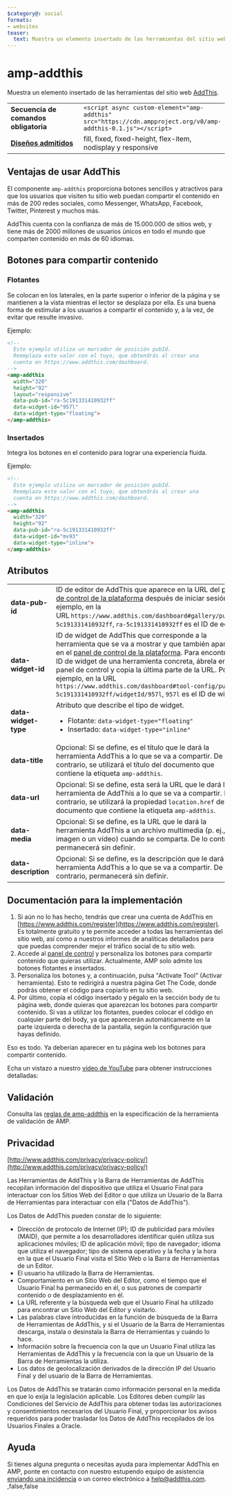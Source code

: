 ```yaml
---
$category@: social
formats:
- websites
teaser:
  text: Muestra un elemento insertado de las herramientas del sitio web AddThis.
---
```


<!--
Copyright 2018 The AMP HTML Authors. All Rights Reserved.

Licensed under the Apache License, Version 2.0 (the "License");
you may not use this file except in compliance with the License.
You may obtain a copy of the License at

      http://www.apache.org/licenses/LICENSE-2.0

Unless required by applicable law or agreed to in writing, software
distributed under the License is distributed on an "AS-IS" BASIS,
WITHOUT WARRANTIES OR CONDITIONS OF ANY KIND, either express or implied.
See the License for the specific language governing permissions and
limitations under the License.
-->

# amp-addthis

Muestra un elemento insertado de las herramientas del sitio web [AddThis](https://www.addthis.com).

<table>
  <tr>
    <td width="40%"><strong>Secuencia de comandos obligatoria</strong></td>
    <td><code>&lt;script async custom-element="amp-addthis" src="https://cdn.ampproject.org/v0/amp-addthis-0.1.js">&lt;/script></code></td>
  </tr>
  <tr>
    <td class="col-fourty"><strong><a href="{{g.doc('/content/amp-dev/documentation/guides-and-tutorials/develop/style_and_layout/control_layout.md', locale=doc.locale).url.path}}">Diseños admitidos</a></strong></td>
    <td>fill, fixed, fixed-height, flex-item, nodisplay y responsive</td>
  </tr>
</table>


## Ventajas de usar AddThis

El componente `amp-addthis` proporciona botones sencillos y atractivos para que los usuarios que visiten tu sitio web puedan compartir el contenido en más de 200 redes sociales, como Messenger, WhatsApp, Facebook, Twitter, Pinterest y muchos más.

AddThis cuenta con la confianza de más de 15.000.000 de sitios web, y tiene más de 2000 millones de usuarios únicos en todo el mundo que comparten contenido en más de 60 idiomas.

## Botones para compartir contenido

### Flotantes

Se colocan en los laterales, en la parte superior o inferior de la página y se mantienen a la vista mientras el lector se desplaza por ella. Es una buena forma de estimular a los usuarios a compartir el contenido y, a la vez, de evitar que resulte invasivo.

Ejemplo:
```html
<!--
  Este ejemplo utiliza un marcador de posición pubId.
  Reemplaza este valor con el tuyo, que obtendrás al crear una
  cuenta en https://www.addthis.com/dashboard.
-->
<amp-addthis
  width="320"
  height="92"
  layout="responsive"
  data-pub-id="ra-5c191331410932ff"
  data-widget-id="957l"
  data-widget-type="floating">
</amp-addthis>
```

### Insertados

Integra los botones en el contenido para lograr una experiencia fluida.

Ejemplo:
```html
<!--
  Este ejemplo utiliza un marcador de posición pubId.
  Reemplaza este valor con el tuyo, que obtendrás al crear una
  cuenta en https://www.addthis.com/dashboard.
-->
<amp-addthis
  width="320"
  height="92"
  data-pub-id="ra-5c191331410932ff"
  data-widget-id="mv93"
  data-widget-type="inline">
</amp-addthis>
```

## Atributos

<table>
  <tr>
    <td width="40%"><strong>data-pub-id</strong></td>
    <td>ID de editor de AddThis que aparece en la URL del <a href="https://addthis.com/dashboard">panel de control de la plataforma</a> después de iniciar sesión. Por ejemplo, en la URL <code>https://www.addthis.com/dashboard#gallery/pub/ra-5c191331410932ff</code>, <code>ra-5c191331410932ff</code> es el ID de editor.</td>
  </tr>
  <tr>
    <td width="40%"><strong>data-widget-id</strong></td>
    <td>ID de widget de AddThis que corresponde a la herramienta que se va a mostrar y que también aparece en el <a href="https://addthis.com/dashboard">panel de control de la plataforma</a>. Para encontrar el ID de widget de una herramienta concreta, ábrela en el panel de control y copia la última parte de la URL. Por ejemplo, en la URL <code>https://www.addthis.com/dashboard#tool-config/pub/ra-5c191331410932ff/widgetId/957l</code>, <code>957l</code> es el ID de widget.</td>
  </tr>
  <tr>
    <td width="40%"><strong>data-widget-type</strong></td>
    <td>Atributo que describe el tipo de widget.
      <ul>
        <li>Flotante: <code>data-widget-type="floating"</code></li>
        <li>Insertado: <code>data-widget-type="inline"</code></li>
      </ul></td>
    </tr>
    <tr>
      <td width="40%"><strong>data-title</strong></td>
      <td>Opcional: Si se define, es el título que le dará la herramienta AddThis a lo que se va a compartir. De lo contrario, se utilizará el título del documento que contiene la etiqueta <code>amp-addthis</code>.</td>
    </tr>
    <tr>
      <td width="40%"><strong>data-url</strong></td>
      <td>Opcional: Si se define, esta será la URL que le dará la herramienta de AddThis a lo que se va a compartir. De lo contrario, se utilizará la propiedad <code>location.href</code> del documento que contiene la etiqueta <code>amp-addthis</code>.</td>
    </tr>
    <tr>
      <td width="40%"><strong>data-media</strong></td>
      <td>Opcional: Si se define, es la URL que le dará la herramienta AddThis a un archivo multimedia (p. ej., una imagen o un vídeo) cuando se comparta. De lo contrario, permanecerá sin definir.</td>
    </tr>
    <tr>
      <td width="40%"><strong>data-description</strong></td>
      <td>Opcional: Si se define, es la descripción que le dará la herramienta AddThis a lo que se va a compartir. De lo contrario, permanecerá sin definir.</td>
    </tr>
  </table>

## Documentación para la implementación

1. Si aún no lo has hecho, tendrás que crear una cuenta de AddThis en [https://www.addthis.com/register](https://www.addthis.com/register). Es totalmente gratuito y te permite acceder a todas las herramientas del sitio web, así como a nuestros informes de analíticas detallados para que puedas comprender mejor el tráfico social de tu sitio web.
1. Accede al [panel de control](https://addthis.com/dashboard) y personaliza los botones para compartir contenido que quieras utilizar. Actualmente, AMP solo admite los botones flotantes e insertados.
1. Personaliza los botones y, a continuación, pulsa "Activate Tool" (Activar herramienta). Esto te redirigirá a nuestra página Get The Code, donde podrás obtener el código para copiarlo en tu sitio web.
1. Por último, copia el código insertado y pégalo en la sección body de tu página web, donde quieras que aparezcan los botones para compartir contenido. Si vas a utilizar los flotantes, puedes colocar el código en cualquier parte del body, ya que aparecerán automáticamente en la parte izquierda o derecha de la pantalla, según la configuración que hayas definido.

Eso es todo. Ya deberían aparecer en tu página web los botones para compartir contenido.

Echa un vistazo a nuestro [vídeo de YouTube](https://www.youtube.com/watch?v=BSkuAB4er2o) para obtener instrucciones detalladas:
<amp-youtube width="480" height="270" data-videoid="BSkuAB4er2o" layout="responsive"></amp-youtube>

## Validación

Consulta las [reglas de amp-addthis](https://github.com/ampproject/amphtml/blob/master/extensions/amp-addthis/validator-amp-addthis.protoascii) en la especificación de la herramienta de validación de AMP.

## Privacidad

[http://www.addthis.com/privacy/privacy-policy/](http://www.addthis.com/privacy/privacy-policy/)

Las Herramientas de AddThis y la Barra de Herramientas de AddThis recopilan información del dispositivo que utiliza el Usuario Final para interactuar con los Sitios Web del Editor o que utiliza un Usuario de la Barra de Herramientas para interactuar con ella ("Datos de AddThis").

Los Datos de AddThis pueden constar de lo siguiente:

* Dirección de protocolo de Internet (IP); ID de publicidad para móviles (MAID), que permite a los desarrolladores identificar quién utiliza sus aplicaciones móviles; ID de aplicación móvil; tipo de navegador; idioma que utiliza el navegador; tipo de sistema operativo y la fecha y la hora en la que el Usuario Final visita el Sitio Web o la Barra de Herramientas de un Editor.
* El usuario ha utilizado la Barra de Herramientas.
* Comportamiento en un Sitio Web del Editor, como el tiempo que el Usuario Final ha permanecido en él, o sus patrones de compartir contenido o de desplazamiento en él.
* La URL referente y la búsqueda web que el Usuario Final ha utilizado para encontrar un Sitio Web del Editor y visitarlo.
* Las palabras clave introducidas en la función de búsqueda de la Barra de Herramientas de AddThis, y si el Usuario de la Barra de Herramientas descarga, instala o desinstala la Barra de Herramientas y cuándo lo hace.
* Información sobre la frecuencia con la que un Usuario Final utiliza las Herramientas de AddThis y la frecuencia con la que un Usuario de la Barra de Herramientas la utiliza.
* Los datos de geolocalización derivados de la dirección IP del Usuario Final y del usuario de la Barra de Herramientas.

Los Datos de AddThis se tratarán como información personal en la medida en que lo exija la legislación aplicable. Los Editores deben cumplir las Condiciones del Servicio de AddThis para obtener todas las autorizaciones y consentimientos necesarios del Usuario Final, y proporcionar los avisos requeridos para poder trasladar los Datos de AddThis recopilados de los Usuarios Finales a Oracle.

## Ayuda

Si tienes alguna pregunta o necesitas ayuda para implementar AddThis en AMP, ponte en contacto con nuestro estupendo equipo de asistencia [enviando una incidencia](https://www.addthis.com/support/) o un correo electrónico a [help@addthis.com](mailto%3ahelp@addthis.com).
,false,false
